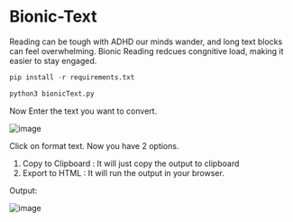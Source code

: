# Bionic-Text
Reading can be tough with ADHD our minds wander, and long text blocks can feel overwhelming. Bionic Reading redcues congnitive load, making it easier to stay engaged.

```python
pip install -r requirements.txt
```
```python
python3 bionicText.py
```

Now Enter the text you want to convert.

![image](https://github.com/user-attachments/assets/c92fb4b6-ca67-45de-9371-56ef257d7dc2)

Click on format text.
Now you have 2 options.
1. Copy to Clipboard : It will just copy the output to clipboard
2. Export to HTML : It will run the output in your browser.

Output:

![image](https://github.com/user-attachments/assets/e049be00-41c6-48a3-b714-9fafbfcbd01a)
